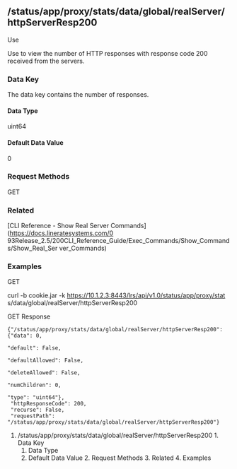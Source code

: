 ## /status/app/proxy/stats/data/global/realServer/httpServerResp200

Use

Use to view the number of HTTP responses with response code 200 received from
the servers.

### Data Key

The data key contains the number of responses.

#### Data Type

uint64

#### Default Data Value

0

### Request Methods

GET

### Related

[CLI Reference - Show Real Server Commands](https://docs.lineratesystems.com/0
93Release_2.5/200CLI_Reference_Guide/Exec_Commands/Show_Commands/Show_Real_Ser
ver_Commands)

### Examples

GET

curl -b cookie.jar -k https://10.1.2.3:8443/lrs/api/v1.0/status/app/proxy/stat
s/data/global/realServer/httpServerResp200

GET Response

    
    {"/status/app/proxy/stats/data/global/realServer/httpServerResp200": {"data": 0,
                                                                           "default": False,
                                                                           "defaultAllowed": False,
                                                                           "deleteAllowed": False,
                                                                           "numChildren": 0,
                                                                           "type": "uint64"},
     "httpResponseCode": 200,
     "recurse": False,
     "requestPath": "/status/app/proxy/stats/data/global/realServer/httpServerResp200"}
    

  1. /status/app/proxy/stats/data/global/realServer/httpServerResp200
    1. Data Key
      1. Data Type
      2. Default Data Value
    2. Request Methods
    3. Related
    4. Examples

